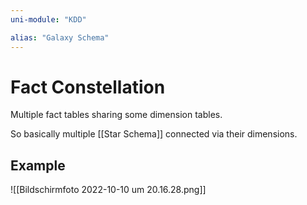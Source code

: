 ```yaml
---
uni-module: "KDD"

alias: "Galaxy Schema"
---
```


# Fact Constellation

Multiple fact tables sharing some dimension tables.

So basically multiple [[Star Schema]] connected via their dimensions.

## Example

![[Bildschirmfoto 2022-10-10 um 20.16.28.png]]

